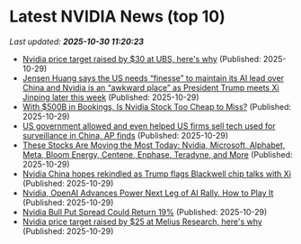 # Latest NVIDIA News (top 10)
_Last updated: **2025-10-30 11:20:23**_

- [Nvidia price target raised by $30 at UBS, here's why](https://thefly.com/permalinks/entry.php/id4223627/NVDA-Nvidia-price-target-raised-by--at-UBS-heres-why) (Published: 2025-10-29)
- [Jensen Huang says the US needs “finesse” to maintain its AI lead over China and Nvidia is an “awkward place” as President Trump meets Xi Jinping later this week](https://biztoc.com/x/1dbeaf6785ce48eb) (Published: 2025-10-29)
- [With $500B in Bookings, Is Nvidia Stock Too Cheap to Miss?](https://biztoc.com/x/de935f82b2921117) (Published: 2025-10-29)
- [US government allowed and even helped US firms sell tech used for surveillance in China, AP finds](https://financialpost.com/pmn/us-government-allowed-and-even-helped-us-firms-sell-tech-used-for-surveillance-in-china-ap-finds) (Published: 2025-10-29)
- [These Stocks Are Moving the Most Today: Nvidia, Microsoft, Alphabet, Meta, Bloom Energy, Centene, Enphase, Teradyne, and More](https://biztoc.com/x/410f422dc265bc95) (Published: 2025-10-29)
- [Nvidia China hopes rekindled as Trump flags Blackwell chip talks with Xi](https://biztoc.com/x/90736c247246ed6a) (Published: 2025-10-29)
- [Nvidia, OpenAI Advances Power Next Leg of AI Rally. How to Play It](https://biztoc.com/x/40b0502f6e4b1708) (Published: 2025-10-29)
- [Nvidia Bull Put Spread Could Return 19%](https://biztoc.com/x/875269d9da6b7640) (Published: 2025-10-29)
- [Nvidia price target raised by $25 at Melius Research, here's why](https://thefly.com/permalinks/entry.php/id4223551/NVDA-Nvidia-price-target-raised-by--at-Melius-Research-heres-why) (Published: 2025-10-29)
